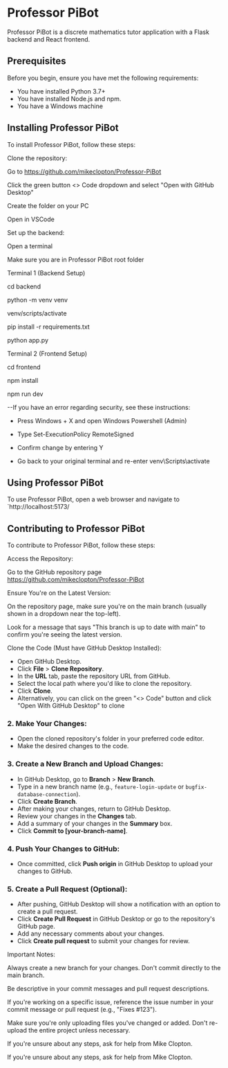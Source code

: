 # Professor PiBot

Professor PiBot is a discrete mathematics tutor application with a Flask backend and React frontend.

## Prerequisites

Before you begin, ensure you have met the following requirements:
* You have installed Python 3.7+
* You have installed Node.js and npm.
* You have a Windows machine

## Installing Professor PiBot

To install Professor PiBot, follow these steps:

Clone the repository:

Go to https://github.com/mikeclopton/Professor-PiBot

Click the green button <> Code dropdown and select "Open with GitHub Desktop"

Create the folder on your PC

Open in VSCode

Set up the backend:

Open a terminal

Make sure you are in Professor PiBot root folder

Terminal 1 (Backend Setup)

cd backend

python -m venv venv

venv/scripts/activate

pip install -r requirements.txt

python app.py

Terminal 2 (Frontend Setup)

cd frontend

npm install

npm run dev

--If you have an error regarding security, see these instructions:

* Press Windows + X and open Windows Powershell (Admin)

* Type Set-ExecutionPolicy RemoteSigned

* Confirm change by entering Y

* Go back to your original terminal and re-enter venv\Scripts\activate

## Using Professor PiBot

To use Professor PiBot, open a web browser and navigate to `http://localhost:5173/

## Contributing to Professor PiBot

To contribute to Professor PiBot, follow these steps:

Access the Repository:

Go to the GitHub repository page https://github.com/mikeclopton/Professor-PiBot

Ensure You're on the Latest Version:

On the repository page, make sure you're on the main branch (usually shown in a dropdown near the top-left).

Look for a message that says "This branch is up to date with main" to confirm you're seeing the latest version.

Clone the Code (Must have GitHub Desktop Installed):

- Open GitHub Desktop.
- Click **File** > **Clone Repository**.
- In the **URL** tab, paste the repository URL from GitHub.
- Select the local path where you'd like to clone the repository.
- Click **Clone**.
- Alternatively, you can click on the green "<> Code" button and click "Open With GitHub Desktop" to clone

### 2. Make Your Changes:
- Open the cloned repository's folder in your preferred code editor.
- Make the desired changes to the code.

### 3. Create a New Branch and Upload Changes:
- In GitHub Desktop, go to **Branch** > **New Branch**.
- Type in a new branch name (e.g., `feature-login-update` or `bugfix-database-connection`).
- Click **Create Branch**.
- After making your changes, return to GitHub Desktop.
- Review your changes in the **Changes** tab.
- Add a summary of your changes in the **Summary** box.
- Click **Commit to [your-branch-name]**.

### 4. Push Your Changes to GitHub:
- Once committed, click **Push origin** in GitHub Desktop to upload your changes to GitHub.

### 5. Create a Pull Request (Optional):
- After pushing, GitHub Desktop will show a notification with an option to create a pull request.
- Click **Create Pull Request** in GitHub Desktop or go to the repository's GitHub page.
- Add any necessary comments about your changes.
- Click **Create pull request** to submit your changes for review.



Important Notes:

Always create a new branch for your changes. Don't commit directly to the main branch.

Be descriptive in your commit messages and pull request descriptions.

If you're working on a specific issue, reference the issue number in your commit message or pull request (e.g., "Fixes #123").

Make sure you're only uploading files you've changed or added. Don't re-upload the entire project unless necessary.

If you're unsure about any steps, ask for help from Mike Clopton.

If you're unsure about any steps, ask for help from Mike Clopton.
